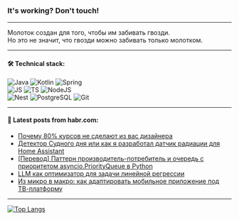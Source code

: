 ### It's working? Don't touch!

---
Молоток создан для того, чтобы им забивать гвозди. <br>
Но это не значит, что гвозди можно забивать только молотком.

---

#### 🛠️ Technical stack:

![Java](https://img.shields.io/badge/Java-informational?logo=Oracle&style=flat&logoColor=white&color=FF4500)
![Kotlin](https://img.shields.io/badge/Kotlin-informational?logo=Kotlin&style=flat&logoColor=white&color=774D97)
![Spring](https://img.shields.io/badge/SpringBoot-informational?logo=SpringBoot&style=flat&logoColor=white&color=6DB33F) <br>
![JS](https://img.shields.io/badge/JS-informational?logo=javaScript&style=flat&logoColor=black&color=F7Df1E)
![TS](https://img.shields.io/badge/TypeScript-informational?logo=typeScript&style=flat&logoColor=black&color=0667A8)
![NodeJS](https://img.shields.io/badge/NodeJS-informational?logo=node.js&style=flat&logoColor=white&color=70A760) <br>
![Nest](https://img.shields.io/badge/NestJS-informational?logo=NestJS&style=flat&logoColor=white&color=E0234E)
![PostgreSQL](https://img.shields.io/badge/PostgreSQL-informational?logo=PostgreSQL&style=flat&logoColor=white&color=DAA520)
![Git](https://img.shields.io/badge/Git-informational?logo=git&style=flat&logoColor=white&color=778899)

___

#### 💬 Latest posts from habr.com:

<!-- BLOG-POST-LIST:START -->
- [Почему 80% курсов не сделают из вас дизайнера](https://habr.com/ru/articles/767670/?utm_source=habrahabr&utm_medium=rss&utm_campaign=767670)
- [Детектор Судного дня или как я разработал датчик радиации для Home Assistant](https://habr.com/ru/companies/timeweb/articles/767094/?utm_source=habrahabr&utm_medium=rss&utm_campaign=767094)
- [[Перевод] Паттерн производитель-потребитель и очередь с приоритетом asyncio.PriorityQueue в Python](https://habr.com/ru/articles/767530/?utm_source=habrahabr&utm_medium=rss&utm_campaign=767530)
- [LLM как оптимизатор для задачи линейной регрессии](https://habr.com/ru/articles/767650/?utm_source=habrahabr&utm_medium=rss&utm_campaign=767650)
- [Из микро в макро: как адаптировать мобильное приложение под ТВ-платформу](https://habr.com/ru/companies/yandex/articles/765082/?utm_source=habrahabr&utm_medium=rss&utm_campaign=765082)
<!-- BLOG-POST-LIST:END -->

---
[![Top Langs](https://github-readme-stats-git-master-advtsetting-gmailcom.vercel.app/api/top-langs/?username=zloylis&langs_count=10&hide_title=false&title_color=e6edf3&size_weight=0.5&count_weight=0.5&layout=compact&hide_border=true&theme=dracula)](https://github.com/zloylis)

<!-- ![GitHub stats](https://github-readme-stats-git-master-advtsetting-gmailcom.vercel.app/api?username=zloylis&show_icons=true&hide_border=true&theme=dracula&hide_title=true&include_all_commits=true&count_private=true&hide=contribs&hide_rank=true) -->
